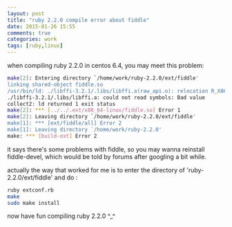 ```yaml
---
layout: post
title: "ruby 2.2.0 compile error about fiddle"
date: 2015-01-26 15:55
comments: true
categories: work
tags: [ruby,linux]
---
```


when compiling ruby 2.2.0 in centos 6.4, you may meet this problem:

```bash
make[2]: Entering directory `/home/work/ruby-2.2.0/ext/fiddle'
linking shared-object fiddle.so
/usr/bin/ld: ./libffi-3.2.1/.libs/libffi.a(raw_api.o): relocation R_X86_64_32 against `.text' can not be used when making a shared object; recompile with -fPIC
./libffi-3.2.1/.libs/libffi.a: could not read symbols: Bad value
collect2: ld returned 1 exit status
make[2]: *** [../../.ext/x86_64-linux/fiddle.so] Error 1
make[2]: Leaving directory `/home/work/ruby-2.2.0/ext/fiddle'
make[1]: *** [ext/fiddle/all] Error 2
make[1]: Leaving directory `/home/work/ruby-2.2.0'
make: *** [build-ext] Error 2
```

it says there's some problems with fiddle, so you may wanna reinstall fiddle-devel, which would be told by forums after googling a bit while.

actually the way that worked for me is to enter the directory of 'ruby-2.2.0/ext/fiddle' and do :

```bash
ruby extconf.rb
make
sudo make install
```

now have fun compiling ruby 2.2.0 ^_^

